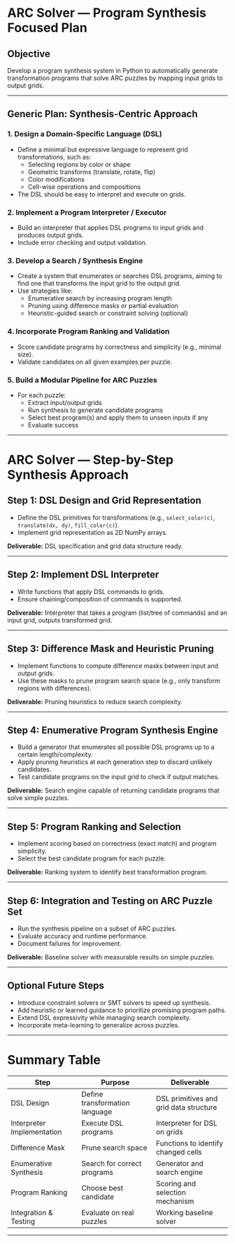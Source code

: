 # ARC Solver — Program Synthesis Focused Plan

## Objective
Develop a program synthesis system in Python to automatically generate transformation programs that solve ARC puzzles by mapping input grids to output grids.

---

## Generic Plan: Synthesis-Centric Approach

### 1. Design a Domain-Specific Language (DSL)
- Define a minimal but expressive language to represent grid transformations, such as:
  - Selecting regions by color or shape
  - Geometric transforms (translate, rotate, flip)
  - Color modifications
  - Cell-wise operations and compositions
- The DSL should be easy to interpret and execute on grids.

### 2. Implement a Program Interpreter / Executor
- Build an interpreter that applies DSL programs to input grids and produces output grids.
- Include error checking and output validation.

### 3. Develop a Search / Synthesis Engine
- Create a system that enumerates or searches DSL programs, aiming to find one that transforms the input grid to the output grid.
- Use strategies like:
  - Enumerative search by increasing program length
  - Pruning using difference masks or partial evaluation
  - Heuristic-guided search or constraint solving (optional)

### 4. Incorporate Program Ranking and Validation
- Score candidate programs by correctness and simplicity (e.g., minimal size).
- Validate candidates on all given examples per puzzle.

### 5. Build a Modular Pipeline for ARC Puzzles
- For each puzzle:
  - Extract input/output grids
  - Run synthesis to generate candidate programs
  - Select best program(s) and apply them to unseen inputs if any
  - Evaluate success

---

# ARC Solver — Step-by-Step Synthesis Approach

## Step 1: DSL Design and Grid Representation

- Define the DSL primitives for transformations (e.g., `select_color(c)`, `translate(dx, dy)`, `fill_color(c)`).
- Implement grid representation as 2D NumPy arrays.

**Deliverable:** DSL specification and grid data structure ready.

---

## Step 2: Implement DSL Interpreter

- Write functions that apply DSL commands to grids.
- Ensure chaining/composition of commands is supported.

**Deliverable:** Interpreter that takes a program (list/tree of commands) and an input grid, outputs transformed grid.

---

## Step 3: Difference Mask and Heuristic Pruning

- Implement functions to compute difference masks between input and output grids.
- Use these masks to prune program search space (e.g., only transform regions with differences).

**Deliverable:** Pruning heuristics to reduce search complexity.

---

## Step 4: Enumerative Program Synthesis Engine

- Build a generator that enumerates all possible DSL programs up to a certain length/complexity.
- Apply pruning heuristics at each generation step to discard unlikely candidates.
- Test candidate programs on the input grid to check if output matches.

**Deliverable:** Search engine capable of returning candidate programs that solve simple puzzles.

---

## Step 5: Program Ranking and Selection

- Implement scoring based on correctness (exact match) and program simplicity.
- Select the best candidate program for each puzzle.

**Deliverable:** Ranking system to identify best transformation program.

---

## Step 6: Integration and Testing on ARC Puzzle Set

- Run the synthesis pipeline on a subset of ARC puzzles.
- Evaluate accuracy and runtime performance.
- Document failures for improvement.

**Deliverable:** Baseline solver with measurable results on simple puzzles.

---

## Optional Future Steps

- Introduce constraint solvers or SMT solvers to speed up synthesis.
- Add heuristic or learned guidance to prioritize promising program paths.
- Extend DSL expressivity while managing search complexity.
- Incorporate meta-learning to generalize across puzzles.

---

# Summary Table

| Step                       | Purpose                          | Deliverable                            |
|----------------------------|---------------------------------|--------------------------------------|
| DSL Design                 | Define transformation language   | DSL primitives and grid data structure|
| Interpreter Implementation | Execute DSL programs             | Interpreter for DSL on grids         |
| Difference Mask            | Prune search space               | Functions to identify changed cells  |
| Enumerative Synthesis      | Search for correct programs      | Generator and search engine           |
| Program Ranking            | Choose best candidate            | Scoring and selection mechanism       |
| Integration & Testing      | Evaluate on real puzzles         | Working baseline solver               |

---
